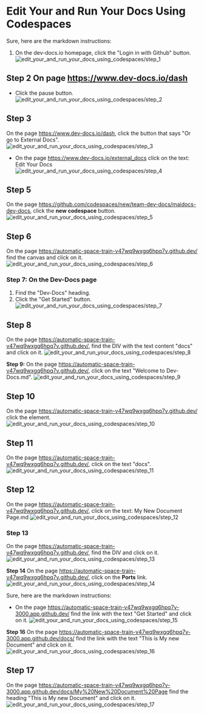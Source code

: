 
  
  # Edit Your and Run Your Docs Using Codespaces

Sure, here are the markdown instructions:

1. On the dev-docs.io homepage, click the "Login in with Github" button.
![edit_your_and_run_your_docs_using_codespaces/step_1](/img/edit_your_and_run_your_docs_using_codespaces/step_1.png)

## Step 2 On page https://www.dev-docs.io/dash
- Click the pause button.
![edit_your_and_run_your_docs_using_codespaces/step_2](/img/edit_your_and_run_your_docs_using_codespaces/step_2.png)

## Step 3
On the page https://www.dev-docs.io/dash, click the button that says "Or go to External Docs".
![edit_your_and_run_your_docs_using_codespaces/step_3](/img/edit_your_and_run_your_docs_using_codespaces/step_3.png)

- On the page https://www.dev-docs.io/external_docs click on the text: Edit Your Docs
![edit_your_and_run_your_docs_using_codespaces/step_4](/img/edit_your_and_run_your_docs_using_codespaces/step_4.png)

## Step 5
On the page https://github.com/codespaces/new/team-dev-docs/maidocs-dev-docs, click the **new codespace** button.
![edit_your_and_run_your_docs_using_codespaces/step_5](/img/edit_your_and_run_your_docs_using_codespaces/step_5.png)

## Step 6
On the page https://automatic-space-train-v47wq9wxgq6hpq7v.github.dev/ find the canvas and click on it.
![edit_your_and_run_your_docs_using_codespaces/step_6](/img/edit_your_and_run_your_docs_using_codespaces/step_6.png)

### Step 7: On the Dev-Docs page
1. Find the "Dev-Docs" heading.
2. Click the "Get Started" button.
![edit_your_and_run_your_docs_using_codespaces/step_7](/img/edit_your_and_run_your_docs_using_codespaces/step_7.png)

## Step 8
On the page https://automatic-space-train-v47wq9wxgq6hpq7v.github.dev/, find the DIV with the text content "docs" and click on it.
![edit_your_and_run_your_docs_using_codespaces/step_8](/img/edit_your_and_run_your_docs_using_codespaces/step_8.png)

**Step 9:** On the page https://automatic-space-train-v47wq9wxgq6hpq7v.github.dev/, click on the text "Welcome to Dev-Docs.md".
![edit_your_and_run_your_docs_using_codespaces/step_9](/img/edit_your_and_run_your_docs_using_codespaces/step_9.png)

## Step 10
On the page https://automatic-space-train-v47wq9wxgq6hpq7v.github.dev/ click the element.
![edit_your_and_run_your_docs_using_codespaces/step_10](/img/edit_your_and_run_your_docs_using_codespaces/step_10.png)

## Step 11
On the page https://automatic-space-train-v47wq9wxgq6hpq7v.github.dev/, click on the text "docs".
![edit_your_and_run_your_docs_using_codespaces/step_11](/img/edit_your_and_run_your_docs_using_codespaces/step_11.png)

## Step 12
On the page https://automatic-space-train-v47wq9wxgq6hpq7v.github.dev/, click on the text: My New Document Page.md
![edit_your_and_run_your_docs_using_codespaces/step_12](/img/edit_your_and_run_your_docs_using_codespaces/step_12.png)

### Step 13

On the page https://automatic-space-train-v47wq9wxgq6hpq7v.github.dev/, find the DIV and click on it.
![edit_your_and_run_your_docs_using_codespaces/step_13](/img/edit_your_and_run_your_docs_using_codespaces/step_13.png)

**Step 14**
On the page https://automatic-space-train-v47wq9wxgq6hpq7v.github.dev/, click on the **Ports** link.
![edit_your_and_run_your_docs_using_codespaces/step_14](/img/edit_your_and_run_your_docs_using_codespaces/step_14.png)

Sure, here are the markdown instructions:

- On the page https://automatic-space-train-v47wq9wxgq6hpq7v-3000.app.github.dev/ find the link with the text "Get Started" and click on it.
![edit_your_and_run_your_docs_using_codespaces/step_15](/img/edit_your_and_run_your_docs_using_codespaces/step_15.png)

**Step 16**
On the page https://automatic-space-train-v47wq9wxgq6hpq7v-3000.app.github.dev/docs/ find the link with the text "This is My new Document" and click on it.
![edit_your_and_run_your_docs_using_codespaces/step_16](/img/edit_your_and_run_your_docs_using_codespaces/step_16.png)

## Step 17
On the page https://automatic-space-train-v47wq9wxgq6hpq7v-3000.app.github.dev/docs/My%20New%20Document%20Page find the heading "This is My new Document" and click on it.
![edit_your_and_run_your_docs_using_codespaces/step_17](/img/edit_your_and_run_your_docs_using_codespaces/step_17.png)
  
  